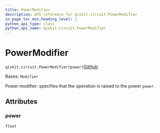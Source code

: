 ```yaml
---
title: PowerModifier
description: API reference for qiskit.circuit.PowerModifier
in_page_toc_min_heading_level: 1
python_api_type: class
python_api_name: qiskit.circuit.PowerModifier
---
```


# PowerModifier

<span id="qiskit.circuit.PowerModifier" />

`qiskit.circuit.PowerModifier(power)`[GitHub](https://github.com/qiskit/qiskit/tree/stable/1.0/qiskit/circuit/annotated_operation.py "view source code")

Bases: `Modifier`

Power modifier: specifies that the operation is raised to the power `power`.

## Attributes

<span id="qiskit.circuit.PowerModifier.power" />

### power

`float`

